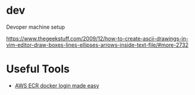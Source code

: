 # dev
Devoper machine setup


https://www.thegeekstuff.com/2009/12/how-to-create-ascii-drawings-in-vim-editor-draw-boxes-lines-ellipses-arrows-inside-text-file/#more-2732

# Useful Tools

* [AWS ECR docker login made easy](https://github.com/awslabs/amazon-ecr-credential-helper)

